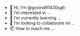 - 👋 Hi, I’m @govind91430sgh
- 👀 I’m interested in ...
- 🌱 I’m currently learning ...
- 💞️ I’m looking to collaborate on ...
- 📫 How to reach me ...

<!---
govind91430sgh/govind91430sgh is a ✨ special ✨ repository because its `README.md` (this file) appears on your GitHub profile.
You can click the Preview link to take a look at your changes.
--->

